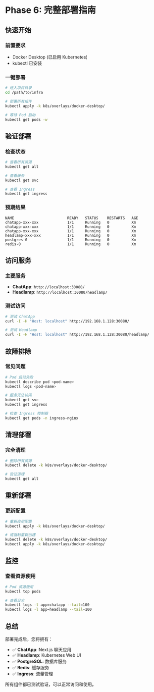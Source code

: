 # Phase 6: 完整部署指南

## 快速开始

### 前置要求
- Docker Desktop (已启用 Kubernetes)
- kubectl 已安装

### 一键部署
```bash
# 进入项目目录
cd /path/to/infra

# 部署所有组件
kubectl apply -k k8s/overlays/docker-desktop/

# 等待 Pod 启动
kubectl get pods -w
```

## 验证部署

### 检查状态
```bash
# 查看所有资源
kubectl get all

# 查看服务
kubectl get svc

# 查看 Ingress
kubectl get ingress
```

### 预期结果
```
NAME                        READY   STATUS    RESTARTS   AGE
chatapp-xxx-xxx             1/1     Running   0          Xm
chatapp-xxx-xxx             1/1     Running   0          Xm
chatapp-xxx-xxx             1/1     Running   0          Xm
headlamp-xxx-xxx            1/1     Running   0          Xm
postgres-0                  1/1     Running   0          Xm
redis-0                     1/1     Running   0          Xm
```

## 访问服务

### 主要服务
- **ChatApp**: `http://localhost:30080/`
- **Headlamp**: `http://localhost:30080/headlamp/`

### 测试访问
```bash
# 测试 ChatApp
curl -I -H "Host: localhost" http://192.168.1.128:30080/

# 测试 Headlamp
curl -I -H "Host: localhost" http://192.168.1.128:30080/headlamp/
```

## 故障排除

### 常见问题
```bash
# Pod 启动失败
kubectl describe pod <pod-name>
kubectl logs <pod-name>

# 服务无法访问
kubectl get svc
kubectl get ingress

# 检查 Ingress 控制器
kubectl get pods -n ingress-nginx
```

## 清理部署

### 完全清理
```bash
# 删除所有资源
kubectl delete -k k8s/overlays/docker-desktop/

# 验证清理
kubectl get all
```

## 重新部署

### 更新配置
```bash
# 重新应用配置
kubectl apply -k k8s/overlays/docker-desktop/

# 或强制重新创建
kubectl delete -k k8s/overlays/docker-desktop/
kubectl apply -k k8s/overlays/docker-desktop/
```

## 监控

### 查看资源使用
```bash
# Pod 资源使用
kubectl top pods

# 查看日志
kubectl logs -l app=chatapp --tail=100
kubectl logs -l app=headlamp --tail=100
```

## 总结

部署完成后，您将拥有：
- ✅ **ChatApp**: Next.js 聊天应用
- ✅ **Headlamp**: Kubernetes Web UI
- ✅ **PostgreSQL**: 数据库服务
- ✅ **Redis**: 缓存服务
- ✅ **Ingress**: 流量管理

所有组件都已测试验证，可以正常访问和使用。